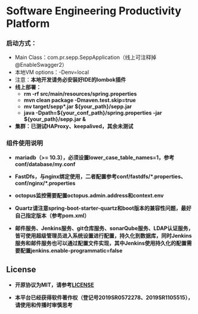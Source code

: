 # Software Engineering Productivity Platform #

### 启动方式：

- Main Class：com.pr.sepp.SeppApplication（线上可注释掉@EnableSwagger2）
- 本地VM options：-Denv=local
- 注意：<b>本地开发请务必安装好IDE的lombok插件<b>
- 线上部署：
    - rm -rf src/main/resources/spring.properties
    - mvn clean package -Dmaven.test.skip=true
    - mv target/sepp*.jar ${your_path}/sepp.jar
    - java -Dpath=${your_conf_path}/spring.properties -jar ${your_path}/sepp.jar &
- 集群：已测试HAProxy、keepalived，其余未测试

### 组件使用说明
- mariadb（>= 10.3），必须设置lower_case_table_names=1，参考conf/database/my.conf

- FastDfs，与nginx绑定使用，二者配置参考conf/fastdfs/\*.properties、conf/nginx/\*.properties

- octopus监控需要配置octopus.admin.address和context.env

- Quartz请注意spring-boot-starter-quartz和boot版本的兼容性问题，最好自己指定版本（参考pom.xml）

- 邮件服务、Jenkins服务、git仓库服务、sonarQube服务、LDAP认证服务，皆可使用超级管理员进入系统设置进行配置，持久化到数据库，同时Jenkins服务和邮件服务也可以通过配置文件实现，其中Jenkins使用持久化的配置需要配置jenkins.enable-programmatic=false

## License

- 开原协议为MIT，请参考[LICENSE](./LICENSE)

- 本平台已经获得软件著作权（登记号2019SR0572278、2019SR1105515），请使用和传播时审慎思考
